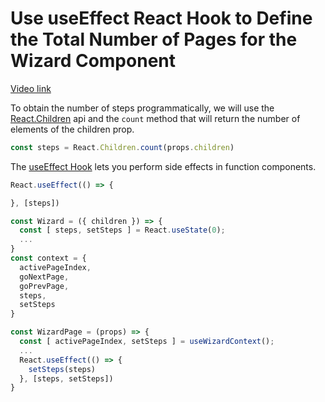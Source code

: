 # Use useEffect React Hook to Define the Total Number of Pages for the Wizard Component

[Video link](https://www.egghead.io/lessons/react-use-useeffect-react-hook-to-define-the-total-number-of-pages-for-the-wizard-component?pl=build-advanced-components-with-react-hooks-810906cc)

<TimeStamp start="00:30" end="00:40">

To obtain the number of steps programmatically, we will use the [React.Children](https://reactjs.org/docs/react-api.html#reactchildren) api and the `count` method that will return the number of elements of the children prop. 

```jsx
const steps = React.Children.count(props.children)
```

</TimeStamp>

<TimeStamp start="00:55" end="01:05">

The [useEffect Hook](https://reactjs.org/docs/hooks-effect.html) lets you perform side effects in function components.

```jsx
React.useEffect(() => {

}, [steps])
```

</TimeStamp>

<TimeStamp start="01:30" end="01:40">

```jsx
const Wizard = ({ children }) => {
  const [ steps, setSteps ] = React.useState(0);
  ...
}
const context = {
  activePageIndex,
  goNextPage,
  goPrevPage,
  steps,
  setSteps
}
```

</TimeStamp>

<TimeStamp start="01:55" end="02:05">

```jsx
const WizardPage = (props) => {
  const [ activePageIndex, setSteps ] = useWizardContext();
  ...
  React.useEffect(() => {
    setSteps(steps)
  }, [steps, setSteps])
}
```

</TimeStamp>
